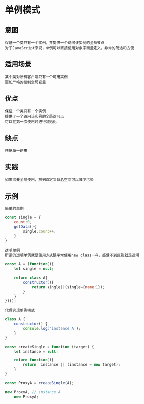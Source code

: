 # 单例模式

## 意图
    保证一个类只有一个实例，并提供一个访问该实例的全局节点
    对于JavaScript来说，单例可以直接使用对象字面量定义，非常的简洁和方便

## 适用场景
    某个类对所有客户端只有一个可用实例
    更加严格的控制全局变量

## 优点
    保证一个类只有一个实例
    提供了一个访问该实例的全局访问点
    可以在第一次使用时进行初始化

## 缺点
    违反单一职责

## 实践
    如果需要全局使用，放到自定义命名空间可以减少污染


## 示例
    简单的单例

```JavaScript
const single = {
    count:0,
    getData(){
        single.count++;
    }
}
```

    透明单例
    所谓的透明单例就是使用方式跟平常使用new class一样，感受不到区别就是透明

```JavaScript
const A = (function(){
    let single = null;

    return class A{
        constructor(){
            return single||(single={name:1});
        }
    } 
})();
```

    代理实现单例模式

```JavaScript
class A {
    constructor() {
        console.log('instance A');
    }
}

const createSingle = function (target) {
    let instance = null;

    return function(){
        return  instance || (instance = new target);
    }
}

const ProxyA = createSingle(A);

new ProxyA, // instance A
    new ProxyA;
```
